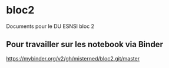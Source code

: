# bloc2
Documents pour le DU ESNSI bloc 2

## Pour travailler sur les notebook via Binder 

https://mybinder.org/v2/gh/misterned/bloc2.git/master
